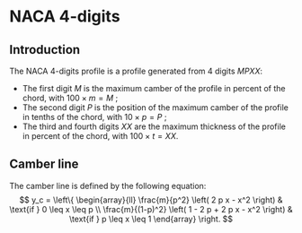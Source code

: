# NACA 4-digits

## Introduction

The NACA 4-digits profile is a profile generated from 4 digits $MPXX$:
- The first digit $M$ is the maximum camber of the profile in percent of the chord, with $100 \times m = M$ ;
- The second digit $P$ is the position of the maximum camber of the profile in tenths of the chord, with $10 \times p = P$ ;
- The third and fourth digits $XX$ are the maximum thickness of the profile in percent of the chord, with $100 \times t = XX$.

## Camber line

The camber line is defined by the following equation:
$$
y_c = \left\{
    \begin{array}{ll}
        \frac{m}{p^2} \left( 2 p x - x^2 \right) & \text{if } 0 \leq x \leq p \\
        \frac{m}{(1-p)^2} \left( 1 - 2 p + 2 p x - x^2 \right) & \text{if } p \leq x \leq 1
    \end{array}
\right.
$$